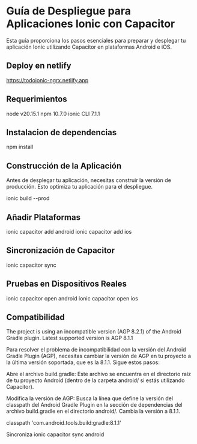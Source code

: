 # Guía de Despliegue para Aplicaciones Ionic con Capacitor

Esta guía proporciona los pasos esenciales para preparar y desplegar tu aplicación Ionic utilizando Capacitor en plataformas Android e iOS.

## Deploy en netlify
https://todoionic-ngrx.netlify.app

## Requerimientos
node v20.15.1
npm 10.7.0
ionic CLI 7.1.1

## Instalacion de dependencias
npm install

## Construcción de la Aplicación

Antes de desplegar tu aplicación, necesitas construir la versión de producción. Esto optimiza tu aplicación para el despliegue.

ionic build --prod

## Añadir Plataformas

ionic capacitor add android
ionic capacitor add ios

## Sincronización de Capacitor
ionic capacitor sync

## Pruebas en Dispositivos Reales
ionic capacitor open android
ionic capacitor open ios

## Compatibilidad
The project is using an incompatible version (AGP 8.2.1) of the Android Gradle plugin. Latest supported version is AGP 8.1.1

Para resolver el problema de incompatibilidad con la versión del Android Gradle Plugin (AGP), necesitas cambiar la versión de AGP en tu proyecto a la última versión soportada, que es la 8.1.1. Sigue estos pasos:

Abre el archivo build.gradle: Este archivo se encuentra en el directorio raíz de tu proyecto Android (dentro de la carpeta android/ si estás utilizando Capacitor).

Modifica la versión de AGP: Busca la línea que define la versión del classpath del Android Gradle Plugin en la sección de dependencias del archivo build.gradle en el directorio android/. Cambia la versión a 8.1.1.

classpath 'com.android.tools.build:gradle:8.1.1'

Sincroniza 
ionic capacitor sync android